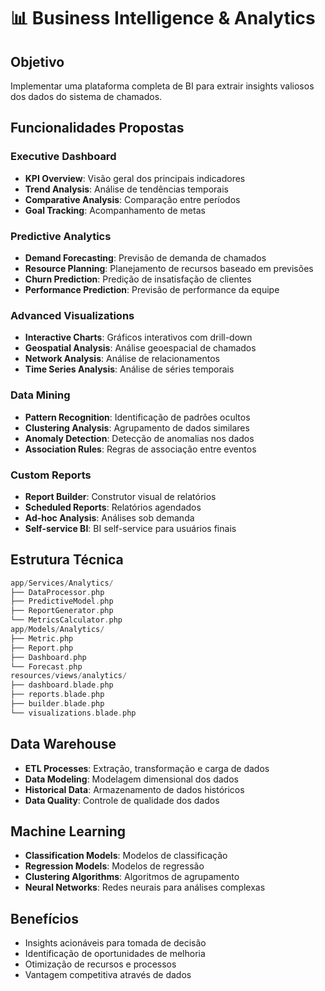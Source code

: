# 📊 Business Intelligence & Analytics

## Objetivo

Implementar uma plataforma completa de BI para extrair insights valiosos dos dados do sistema de chamados.

## Funcionalidades Propostas

### Executive Dashboard

- **KPI Overview**: Visão geral dos principais indicadores
- **Trend Analysis**: Análise de tendências temporais
- **Comparative Analysis**: Comparação entre períodos
- **Goal Tracking**: Acompanhamento de metas

### Predictive Analytics

- **Demand Forecasting**: Previsão de demanda de chamados
- **Resource Planning**: Planejamento de recursos baseado em previsões
- **Churn Prediction**: Predição de insatisfação de clientes
- **Performance Prediction**: Previsão de performance da equipe

### Advanced Visualizations

- **Interactive Charts**: Gráficos interativos com drill-down
- **Geospatial Analysis**: Análise geoespacial de chamados
- **Network Analysis**: Análise de relacionamentos
- **Time Series Analysis**: Análise de séries temporais

### Data Mining

- **Pattern Recognition**: Identificação de padrões ocultos
- **Clustering Analysis**: Agrupamento de dados similares
- **Anomaly Detection**: Detecção de anomalias nos dados
- **Association Rules**: Regras de associação entre eventos

### Custom Reports

- **Report Builder**: Construtor visual de relatórios
- **Scheduled Reports**: Relatórios agendados
- **Ad-hoc Analysis**: Análises sob demanda
- **Self-service BI**: BI self-service para usuários finais

## Estrutura Técnica

```php
app/Services/Analytics/
├── DataProcessor.php
├── PredictiveModel.php
├── ReportGenerator.php
└── MetricsCalculator.php
app/Models/Analytics/
├── Metric.php
├── Report.php
├── Dashboard.php
└── Forecast.php
resources/views/analytics/
├── dashboard.blade.php
├── reports.blade.php
├── builder.blade.php
└── visualizations.blade.php
```

## Data Warehouse

- **ETL Processes**: Extração, transformação e carga de dados
- **Data Modeling**: Modelagem dimensional dos dados
- **Historical Data**: Armazenamento de dados históricos
- **Data Quality**: Controle de qualidade dos dados

## Machine Learning

- **Classification Models**: Modelos de classificação
- **Regression Models**: Modelos de regressão
- **Clustering Algorithms**: Algoritmos de agrupamento
- **Neural Networks**: Redes neurais para análises complexas

## Benefícios

- Insights acionáveis para tomada de decisão
- Identificação de oportunidades de melhoria
- Otimização de recursos e processos
- Vantagem competitiva através de dados
